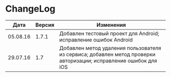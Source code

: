 # ChangeLog

Дата| Версия | Изменения
---------- | ------- | -------
05.08.16 | 1.7.1 | Добавлен тестовый проект для Android; исправление ошибок Android
29.07.16 | 1.7 | Добавлен метод удаления пользователя из сервиса; добавлен метод проверки авторизации; исправление ошибок для iOS
